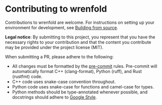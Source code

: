 # Contributing to wrenfold

Contributions to wrenfold are welcome. For instructions on setting up your environment for development, see [Building from source](https://wrenfold.org/building).

**Legal notice**: By submitting to this project, you represent that you have the necessary rights to your contribution and that the content you contribute may be provided under the project license (MIT).

When submitting a PR, please adhere to the following:
- All changes must be formatted by the [pre-commit](https://pre-commit.com) rules. Pre-commit will automatically format C++ (clang-format), Python (ruff), and Rust (rustfmt) code.
- C++ code uses snake-case convention throughout.
- Python code uses snake-case for functions and camel-case for types.
- Python methods should be type-annotated whenever possible, and docstrings should adhere to [Google Style](https://www.sphinx-doc.org/en/master/usage/extensions/example_google.html).
